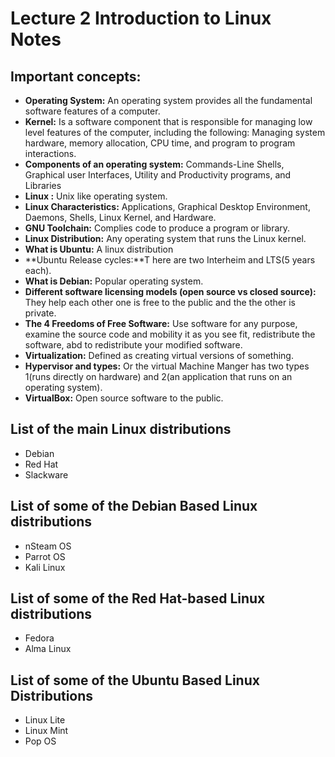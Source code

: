 # Lecture 2 Introduction to Linux Notes

## Important concepts:
* **Operating System:** An operating system provides all the fundamental software features of a computer.
* **Kernel:** Is a software component that is responsible for managing low level features of the computer, including the following: Managing system hardware, memory allocation, CPU time, and program to program interactions.
* **Components of an operating system:** Commands-Line Shells, Graphical user Interfaces, Utility and Productivity programs, and Libraries
* **Linux :** Unix like operating system.
* **Linux Characteristics:** Applications, Graphical Desktop Environment, Daemons, Shells, Linux Kernel, and Hardware.
* **GNU Toolchain:** Complies code to produce a program or library.
* **Linux Distribution:** Any operating system that runs the Linux kernel.
* **What is Ubuntu:** A linux distribution
* **Ubuntu Release cycles:**T here are two Interheim and LTS(5 years each).
* **What is Debian:** Popular operating system.
* **Different software licensing models (open source vs closed source):** They help each other one is free to the public and the the other is private.
* **The 4 Freedoms of Free Software:** Use software for any purpose, examine the source code and mobility it as you see fit, redistribute the software, abd to redistribute your modified software.
* **Virtualization:** Defined as creating virtual versions of something.
* **Hypervisor and types:** Or the virtual Machine Manger has two types 1(runs directly on hardware) and 2(an application that runs on an operating system). 
* **VirtualBox:** Open source software to the public.


## List of the main Linux distributions
* Debian 
* Red Hat 
* Slackware
## List of some of the Debian Based Linux distributions
* nSteam OS 
* Parrot OS 
* Kali Linux
## List of some of the Red Hat-based Linux distributions
* Fedora
* Alma Linux
## List of some of the Ubuntu Based Linux Distributions
* Linux Lite
* Linux Mint
* Pop OS